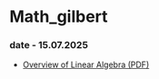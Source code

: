 # Math_gilbert
### date - 15.07.2025
- [ Overview of Linear Algebra (PDF)](overview_of_linear_algebra.pdf)

